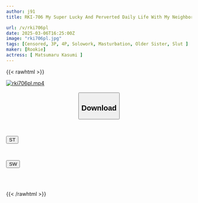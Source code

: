 ```yaml
---
author: j91
title: RKI-706 My Super Lucky And Perverted Daily Life With My Neighbor And Virgin. When I Opened The Front Door, My Super Naughty Sister Was Masturbating. Kasumi Matsumaru

url: /v/rki706pl
date: 2025-03-06T16:25:00Z
image: "rki706pl.jpg"
tags: [Censored, 3P, 4P, Solowork, Masturbation, Older Sister, Slut	]
maker: [Rookie]
actress: [ Matsumaru Kasumi ]
---
```



{{< rawhtml >}}

<div class="video" data-videoid="KAeab0zjwAH01rm">
    <a href="javascript:;">
        <img src="/v/rki706pl/rki706pl.jpg" width="WIDTH" height="HEIGHT" alt="rki706pl.mp4" loading="lazy">
    </a>
</div>

<script type="text/javascript" src="https://j91.asia/asset/on-demand-st.js"></script>

<br>
  <link rel="stylesheet" href="https://j91.asia/asset/bs5.css">
  
  <center>
  <button class="btn btn-primary" type="button" data-bs-toggle="collapse" data-bs-target=".multi-collapse" aria-expanded="false" aria-controls="multiCollapseExample1 multiCollapseExample2"><h2>Download</h2></button></center>
</p>
<div class="row">
  <div class="col">
    <div class="collapse multi-collapse" id="multiCollapseExample1">
      <div class="card card-body">
	      	      <br>
<div class="buttons">  
<p><a href="/v/rki706pl/st.html" target="_blank"><button class="btn-hover color-3"><i class="fa fa-download"></i> ST</button></a></p></div>
    </div>
  </div>
</div>
  <div class="col">
    <div class="collapse multi-collapse" id="multiCollapseExample2">
      <div class="card card-body">
	      <br>
<div class="buttons">
<p><a href="/v/rki706pl/sw.html" target="_blank"><button class="btn-hover color-2"><i class="fa fa-download"></i> SW</button></a></p></div>
<br><br>
      </div>
    </div>
  </div>
</div>

{{< /rawhtml >}}